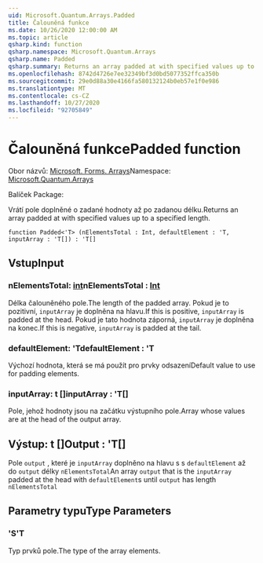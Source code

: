 ```yaml
---
uid: Microsoft.Quantum.Arrays.Padded
title: Čalouněná funkce
ms.date: 10/26/2020 12:00:00 AM
ms.topic: article
qsharp.kind: function
qsharp.namespace: Microsoft.Quantum.Arrays
qsharp.name: Padded
qsharp.summary: Returns an array padded at with specified values up to a specified length.
ms.openlocfilehash: 8742d4726e7ee32349bf3d0bd5077352ffca350b
ms.sourcegitcommit: 29e0d88a30e4166fa580132124b0eb57e1f0e986
ms.translationtype: MT
ms.contentlocale: cs-CZ
ms.lasthandoff: 10/27/2020
ms.locfileid: "92705849"
---
```

# <a name="padded-function"></a><span data-ttu-id="1ba29-102">Čalouněná funkce</span><span class="sxs-lookup"><span data-stu-id="1ba29-102">Padded function</span></span>

<span data-ttu-id="1ba29-103">Obor názvů: [Microsoft. Forms. Arrays](xref:Microsoft.Quantum.Arrays)</span><span class="sxs-lookup"><span data-stu-id="1ba29-103">Namespace: [Microsoft.Quantum.Arrays](xref:Microsoft.Quantum.Arrays)</span></span>

<span data-ttu-id="1ba29-104">Balíček [](https://nuget.org/packages/)</span><span class="sxs-lookup"><span data-stu-id="1ba29-104">Package: [](https://nuget.org/packages/)</span></span>


<span data-ttu-id="1ba29-105">Vrátí pole doplněné o zadané hodnoty až po zadanou délku.</span><span class="sxs-lookup"><span data-stu-id="1ba29-105">Returns an array padded at with specified values up to a specified length.</span></span>

```qsharp
function Padded<'T> (nElementsTotal : Int, defaultElement : 'T, inputArray : 'T[]) : 'T[]
```


## <a name="input"></a><span data-ttu-id="1ba29-106">Vstup</span><span class="sxs-lookup"><span data-stu-id="1ba29-106">Input</span></span>

### <a name="nelementstotal--int"></a><span data-ttu-id="1ba29-107">nElementsTotal: [int](xref:microsoft.quantum.lang-ref.int)</span><span class="sxs-lookup"><span data-stu-id="1ba29-107">nElementsTotal : [Int](xref:microsoft.quantum.lang-ref.int)</span></span>

<span data-ttu-id="1ba29-108">Délka čalouněného pole.</span><span class="sxs-lookup"><span data-stu-id="1ba29-108">The length of the padded array.</span></span> <span data-ttu-id="1ba29-109">Pokud je to pozitivní, `inputArray` je doplněna na hlavu.</span><span class="sxs-lookup"><span data-stu-id="1ba29-109">If this is positive, `inputArray` is padded at the head.</span></span> <span data-ttu-id="1ba29-110">Pokud je tato hodnota záporná, `inputArray` je doplněna na konec.</span><span class="sxs-lookup"><span data-stu-id="1ba29-110">If this is negative, `inputArray` is padded at the tail.</span></span>


### <a name="defaultelement--t"></a><span data-ttu-id="1ba29-111">defaultElement: 'T</span><span class="sxs-lookup"><span data-stu-id="1ba29-111">defaultElement : 'T</span></span>

<span data-ttu-id="1ba29-112">Výchozí hodnota, která se má použít pro prvky odsazení</span><span class="sxs-lookup"><span data-stu-id="1ba29-112">Default value to use for padding elements.</span></span>


### <a name="inputarray--t"></a><span data-ttu-id="1ba29-113">inputArray: t []</span><span class="sxs-lookup"><span data-stu-id="1ba29-113">inputArray : 'T[]</span></span>

<span data-ttu-id="1ba29-114">Pole, jehož hodnoty jsou na začátku výstupního pole.</span><span class="sxs-lookup"><span data-stu-id="1ba29-114">Array whose values are at the head of the output array.</span></span>



## <a name="output--t"></a><span data-ttu-id="1ba29-115">Výstup: t []</span><span class="sxs-lookup"><span data-stu-id="1ba29-115">Output : 'T[]</span></span>

<span data-ttu-id="1ba29-116">Pole `output` , které je `inputArray` doplněno na hlavu s s `defaultElement` až do `output` délky `nElementsTotal`</span><span class="sxs-lookup"><span data-stu-id="1ba29-116">An array `output` that is the `inputArray` padded at the head with `defaultElement`s until `output` has length `nElementsTotal`</span></span>

## <a name="type-parameters"></a><span data-ttu-id="1ba29-117">Parametry typu</span><span class="sxs-lookup"><span data-stu-id="1ba29-117">Type Parameters</span></span>

### <a name="t"></a><span data-ttu-id="1ba29-118">'S</span><span class="sxs-lookup"><span data-stu-id="1ba29-118">'T</span></span>

<span data-ttu-id="1ba29-119">Typ prvků pole.</span><span class="sxs-lookup"><span data-stu-id="1ba29-119">The type of the array elements.</span></span>